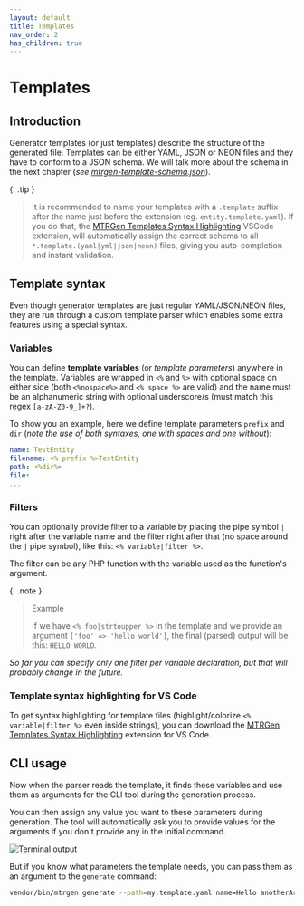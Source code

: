 ```yaml
---
layout: default
title: Templates
nav_order: 2
has_children: true
---
```


# Templates

## Introduction

Generator templates (or just templates) describe the structure of the generated file. Templates can be either YAML, JSON or NEON files and they have to conform to a JSON schema. We will talk more about the schema in the next chapter (*see [mtrgen-template-schema.json](template-structure.md#mtrgen-template-schema)*).

{: .tip }
> It is recommended to name your templates with a `.template` suffix after the name just before the extension (eg. `entity.template.yaml`). If you do that, the [MTRGen Templates Syntax Highlighting](https://marketplace.visualstudio.com/items?itemName=matronator.mtrgen-yaml-templates) VSCode extension, will automatically assign the correct schema to all `*.template.(yaml|yml|json|neon)` files, giving you auto-completion and instant validation.

## Template syntax

Even though generator templates are just regular YAML/JSON/NEON files, they are run through a custom template parser which enables some extra features using a special syntax.

### Variables

You can define **template variables** (or *template parameters*) anywhere in the template. Variables are wrapped in `<%` and `%>` with optional space on either side (both `<%nospace%>` and `<% space %>` are valid) and the name must be an alphanumeric string with optional underscore/s (must match this regex `[a-zA-Z0-9_]+?`).

To show you an example, here we define template parameters `prefix` and `dir` (*note the use of both syntaxes, one with spaces and one without*):

```yaml
name: TestEntity
filename: <% prefix %>TestEntity
path: <%dir%>
file:
...
```

### Filters

You can optionally provide filter to a variable by placing the pipe symbol `|` right after the variable name and the filter right after that (no space around the `|` pipe symbol), like this: `<% variable|filter %>`.

The filter can be any PHP function with the variable used as the function's argument.

{: .note }
> Example
>
> If we have `<% foo|strtoupper %>` in the template and we provide an argument `['foo' => 'hello world']`, the final (parsed) output will be this: `HELLO WORLD`.

*So far you can specify only one filter per variable declaration, but that will probably change in the future.*

### Template syntax highlighting for VS Code

To get syntax highlighting for template files (highlight/colorize `<% variable|filter %>` even inside strings), you can download the [MTRGen Templates Syntax Highlighting](https://marketplace.visualstudio.com/items?itemName=matronator.mtrgen-yaml-templates) extension for VS Code.

## CLI usage

Now when the parser reads the template, it finds these variables and use them as arguments for the CLI tool during the generation process.

You can then assign any value you want to these parameters during generation. The tool will automatically ask you to provide values for the arguments if you don't provide any in the initial command.

![Terminal output](https://user-images.githubusercontent.com/5470780/188733063-6018db5d-f8ef-4ca7-9bf0-b5ed07e45fa0.png)

But if you know what parameters the template needs, you can pass them as an argument to the `generate` command:

```sh
vendor/bin/mtrgen generate --path=my.template.yaml name=Hello anotherArg=app/entity/test numberArg=42
```
